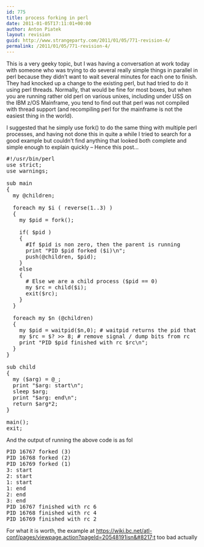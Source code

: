 ```yaml
---
id: 775
title: process forking in perl
date: 2011-01-05T17:11:01+00:00
author: Anton Piatek
layout: revision
guid: http://www.strangeparty.com/2011/01/05/771-revision-4/
permalink: /2011/01/05/771-revision-4/
---
```

This is a very geeky topic, but I was having a conversation at work today with someone who was trying to do several really simple things in parallel in perl because they didn&#8217;t want to wait several minutes for each one to finish. They had knocked up a change to the existing perl, but had tried to do it using perl threads. Normally, that would be fine for most boxes, but when you are running rather old perl on various unixes, including under USS on the IBM z/OS Mainframe, you tend to find out that perl was not compiled with thread support (and recompiling perl for the mainframe is not the easiest thing in the world).

I suggested that he simply use fork() to do the same thing with multiple perl processes, and having not done this in quite a while I tried to search for a good example but couldn&#8217;t find anything that looked both complete and simple enough to explain quickly &#8211; Hence this post&#8230;

<pre lang="perl">#!/usr/bin/perl 
use strict;
use warnings;

﻿sub main
{
  my @children;

  foreach my $i ( reverse(1..3) )
  {
    my $pid = fork();

    if( $pid )
    {
      #If $pid is non zero, then the parent is running
      print "PID $pid forked ($i)\n";
      push(@children, $pid);
    }
    else
    {
      # Else we are a child process ($pid == 0)
      my $rc = child($i);
      exit($rc);
    }
  }

  foreach my $n (@children)
  {
    my $pid = waitpid($n,0); # waitpid returns the pid that finished, see perldoc -f waitpid
    my $rc = $? &gt;&gt; 8; # remove signal / dump bits from rc
    print "PID $pid finished with rc $rc\n";
  }
}

sub child
{
  my ($arg) = @_;
  print "$arg: start\n";
  sleep $arg;
  print "$arg: end\n";
  return $arg*2;
}

main();
exit;</pre>

And the output of running the above code is as fol

<pre>PID 16767 forked (3)
PID 16768 forked (2)
PID 16769 forked (1)
3: start
2: start
1: start
1: end
2: end
3: end
PID 16767 finished with rc 6
PID 16768 finished with rc 4
PID 16769 finished with rc 2
</pre>

For what it is worth, the example at https://wiki.bc.net/atl-conf/pages/viewpage.action?pageId=20548191isn&#8217;t too bad actually